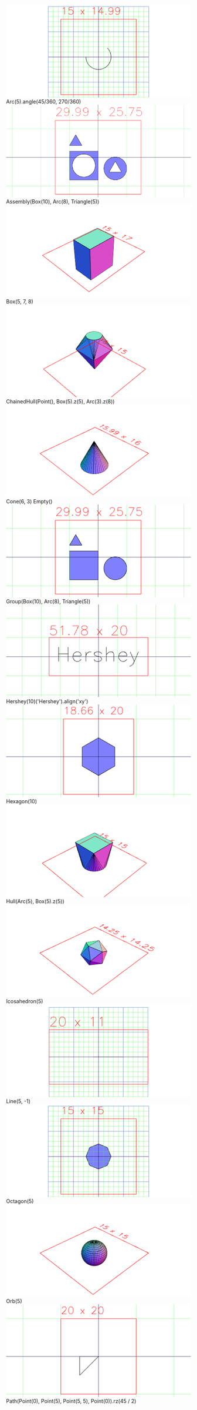 ![Image](shapes.md.0.png)
Arc(5).angle(45/360, 270/360)
![Image](shapes.md.1.png)
Assembly(Box(10), Arc(8), Triangle(5))
![Image](shapes.md.2.png)
Box(5, 7, 8)
![Image](shapes.md.3.png)
ChainedHull(Point(), Box(5).z(5), Arc(3).z(8))
![Image](shapes.md.4.png)
Cone(6, 3)
Empty()
![Image](shapes.md.5.png)
Group(Box(10), Arc(8), Triangle(5))
![Image](shapes.md.6.png)
Hershey(10)('Hershey').align('xy')
![Image](shapes.md.7.png)
Hexagon(10)
![Image](shapes.md.8.png)
Hull(Arc(5), Box(5).z(5))
![Image](shapes.md.9.png)
Icosahedron(5)
![Image](shapes.md.10.png)
Line(5, -1)
![Image](shapes.md.11.png)
Octagon(5)
![Image](shapes.md.12.png)
Orb(5)
![Image](shapes.md.13.png)
Path(Point(0), Point(5), Point(5, 5), Point(0)).rz(45 / 2)